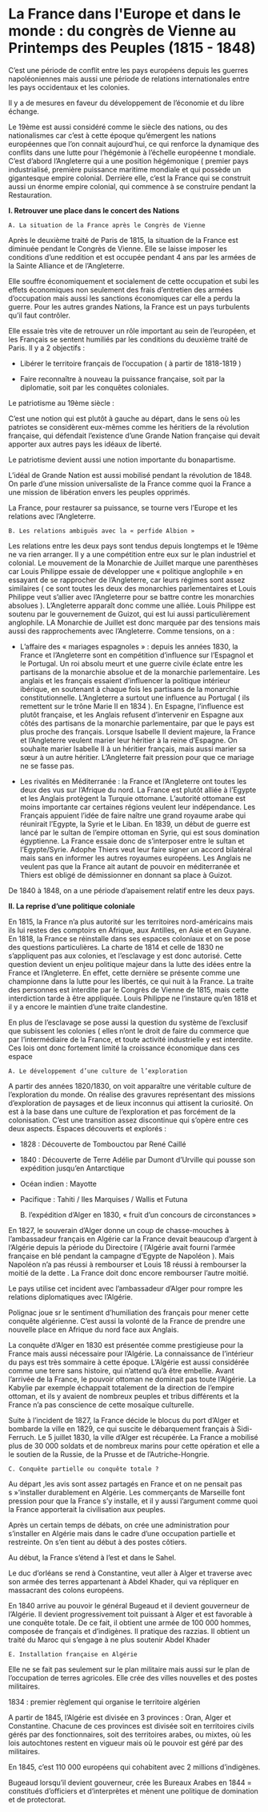 # La France dans l'Europe et dans le monde : du congrès de Vienne au Printemps des Peuples (1815 - 1848)

C’est une période de conflit entre les pays européens depuis les guerres napoléoniennes mais aussi une période de relations internationales entre les pays occidentaux et les colonies.

Il y a de mesures en faveur du développement de l’économie et du libre échange.

Le 19ème est aussi considéré comme le siècle des nations, ou des nationalismes car c’est à cette époque qu’émergent les nations européennes que l’on connait aujourd’hui, ce qui renforce la dynamique des conflits dans une lutte pour l’hégémonie à l’échelle européenne t mondiale. C’est d’abord l’Angleterre qui a une position hégémonique ( premier pays industrialisé, première puissance maritime mondiale et qui possède un gigantesque empire colonial. Derrière elle, c’est la France qui se construit aussi un énorme empire colonial, qui commence à se construire pendant la Restauration.

**I. Retrouver une place dans le concert des Nations**

	A. La situation de la France après le Congrès de Vienne

Après le deuxième traité de Paris de 1815, la situation de la France est diminuée pendant le Congrès de Vienne. Elle se laisse imposer les conditions d’une reddition et est occupée pendant 4 ans par les armées de la Sainte Alliance et de l’Angleterre.

Elle souffre économiquement et socialement de cette occupation et subi les effets économiques non seulement des frais d’entretien des armées d’occupation mais aussi les sanctions économiques car elle a perdu la guerre. Pour les autres grandes Nations, la France est un pays turbulents qu’il faut contrôler.

Elle essaie très vite de retrouver un rôle important au sein de l’européen, et les Français se sentent humiliés par les conditions du deuxième traité de Paris. Il y a 2 objectifs :

- Libérer le territoire français de l’occupation ( à partir de 1818-1819 )

- Faire reconnaître à nouveau la puissance française, soit par la diplomatie, soit par les conquêtes coloniales.

Le patriotisme au 19ème siècle :

C’est une notion qui est plutôt à gauche au départ, dans le sens où les patriotes se considèrent eux-mêmes comme les héritiers de la révolution française, qui défendait l’existence d’une Grande Nation française qui devait apporter aux autres pays les idéaux de liberté.

Le patriotisme devient aussi une notion importante du bonapartisme.

L’idéal de Grande Nation est aussi mobilisé pendant la révolution de 1848. On parle d’une mission universaliste de la France comme quoi la France a une mission de libération envers les peuples opprimés.

La France, pour restaurer sa puissance, se tourne vers l’Europe et les relations avec l’Angleterre.

	B. Les relations ambiguës avec la « perfide Albion »

Les relations entre les deux pays sont tendus depuis longtemps et le 19ème ne va rien arranger. Il y a une compétition entre eux sur le plan industriel et colonial. Le mouvement de la Monarchie de Juillet marque une parenthèses car Louis Philippe essaie de développer une « politique anglophile » en essayant de se rapprocher de l’Angleterre, car leurs régimes sont assez similaires ( ce sont toutes les deux des monarchies parlementaires et Louis Philippe veut s’allier avec l’Angleterre pour se battre contre les monarchies absolues ). L’Angleterre apparaît donc comme une alliée. Louis Philippe est soutenu par le gouvernement de Guizot, qui est lui aussi particulièrement anglophile. LA Monarchie de Juillet est donc marquée par des tensions mais aussi des rapprochements avec l’Angleterre. Comme tensions, on a :

- L’affaire des « mariages espagnoles » : depuis les années 1830, la France et l’Angleterre sont en compétition d’influence sur l’Espagnol et le Portugal. Un roi absolu meurt et une guerre civile éclate entre les partisans de la monarchie absolue et de la monarchie parlementaire. Les anglais et les français essaient d’influencer la politique intérieur ibérique, en soutenant à chaque fois les partisans de la monarchie constitutionnelle. L’Angleterre a surtout une influence au Portugal ( ils remettent sur le trône Marie II en 1834 ). En Espagne, l’influence est plutôt française, et les Anglais refusent d’intervenir en Espagne aux côtés des partisans de la monarchie parlementaire, par que le pays est plus proche des français. Lorsque Isabelle II devient majeure, la France et l’Angleterre veulent marier leur héritier à la reine d’Espagne. On souhaite marier Isabelle II à un héritier français, mais aussi marier sa sœur à un autre héritier. L’Angleterre fait pression pour que ce mariage ne se fasse pas.

- Les rivalités en Méditerranée : la France et l’Angleterre ont toutes les deux des vus sur l’Afrique du nord. La France est plutôt alliée à l’Egypte et les Anglais protègent la Turquie ottomane. L’autorité ottomane est moins importante car certaines régions veulent leur indépendance. Les Français appuient l’idée de faire naître une grand royaume arabe qui réunirait l’Egypte, la Syrie et le Liban. En 1839, un début de guerre est lancé par le sultan de l’empire ottoman en Syrie, qui est sous domination égyptienne. La France essaie donc de s’interposer entre le sultan et l’Egypte/Syrie. Adophe Thiers veut leur faire signer un accord bilatéral mais sans en informer les autres royaumes européens. Les Anglais ne veulent pas que la France ait autant de pouvoir en méditerranée et Thiers est obligé de démissionner en donnant sa place à Guizot.

De 1840 à 1848, on a une période d’apaisement relatif entre les deux pays.

**II. La reprise d’une politique coloniale**

En 1815, la France n’a plus autorité sur les territoires nord-américains mais ils lui restes des comptoirs en Afrique, aux Antilles, en Asie et en Guyane. En 1818, la France se réinstalle dans ses espaces coloniaux et on se pose des questions particulières. La charte de 1814 et celle de 1830 ne s’appliquent pas aux colonies, et l’esclavage y est donc autorisé. Cette question devient un enjeu politique majeur dans la lutte des idées entre la France et l’Angleterre. En effet, cette dernière se présente comme une championne dans la lutte pour les libertés, ce qui nuit à la France. La traite des personnes est interdite par le Congrès de Vienne de 1815, mais cette interdiction tarde à être appliquée. Louis Philippe ne l’instaure qu’en 1818 et il y a encore le maintien d’une traite clandestine.

En plus de l’esclavage se pose aussi la question du système de l’exclusif que subissent les colonies ( elles n’ont le droit de faire du commerce que par l’intermédiaire de la France, et toute activité industrielle y est interdite. Ces lois ont donc fortement limité la croissance économique dans ces espace

	A. Le développement d’une culture de l’exploration

 A partir des années 1820/1830, on voit apparaître une véritable culture de l’exploration du monde. On réalise des gravures représentant des missions d’exploration de paysages et de lieux inconnus qui attisent la curiosité. On est à la base dans une culture de l’exploration et pas forcément de la colonisation. C’est une transition assez discontinue qui s’opère entre ces deux aspects. Espaces découverts et explorés :

- 1828 : Découverte de Tombouctou par René Caillé

- 1840 : Découverte de Terre Adélie par Dumont d’Urville qui pousse son expédition jusqu’en Antarctique

- Océan indien : Mayotte

- Pacifique : Tahiti / Iles Marquises / Wallis et Futuna

	B. l’expédition d’Alger en 1830, « fruit d’un concours de circonstances »

En 1827, le souverain d’Alger donne un coup de chasse-mouches à l’ambassadeur français en Algérie car la France devait beaucoup d’argent à l’Algérie depuis la période du Directoire ( l’Algérie avait fourni l’armée française en blé pendant la campagne d’Egypte de Napoléon ). Mais Napoléon n’a pas réussi à rembourser et Louis 18 réussi à rembourser la moitié de la dette . La France doit donc encore rembourser l’autre moitié.

Le pays utilise cet incident avec l’ambassadeur d’Alger pour rompre les relations diplomatiques avec l’Algérie.

Polignac joue sr le sentiment d’humiliation des français pour mener cette conquête algérienne. C’est aussi la volonté de la France de prendre une nouvelle place en Afrique du nord face aux Anglais.

La conquête d’Alger en 1830 est présentée comme prestigieuse pour la France mais aussi nécessaire pour l’Algérie. La connaissance de l’intérieur du pays est très sommaire à cette époque. L’Algérie est aussi considérée comme une terre sans histoire, qui n’attend qu’à être embellie. Avant l’arrivée de la France, le pouvoir ottoman ne dominait pas toute l’Algérie. La Kabylie par exemple échappait totalement de la direction de l’empire ottoman, et ils y avaient de nombreux peuples et tribus différents et la France n’a pas conscience de cette mosaïque culturelle.

Suite à l’incident de 1827, la France décide le blocus du port d’Alger et bombarde la ville en 1829, ce qui suscite le débarquement français à Sidi-Ferruch. Le 5 juillet 1830, la ville d’Alger est récupérée. La France a mobilisé plus de 30 000 soldats et de nombreux marins pour cette opération et elle a le soutien de la Russie, de la Prusse et de l’Autriche-Hongrie.

	C. Conquête partielle ou conquête totale ?

Au départ ,les avis sont assez partagés en France et on ne pensait pas s »’installer durablement en Algérie. Les commerçants de Marseille font pression pour que la France s’y installe, et il y aussi l’argument comme quoi la France apporterait la civilisation aux peuples.

Après un certain temps de débats, on crée une administration pour s’installer en Algérie mais dans le cadre d’une occupation partielle et restreinte. On s’en tient au début à des postes côtiers.

Au début, la France s’étend à l’est et dans le Sahel.

Le duc d’orléans se rend à Constantine, veut aller à Alger et traverse avec son armée des terres appartenant à Abdel Khader, qui va répliquer en massacrant des colons européens.

En 1840 arrive au pouvoir le général Bugeaud et il devient gouverneur de l’Algérie. Il devient progressivement toit puissant à Alger et est favorable à une conquête totale. De ce fait, il obtient une armée de 100 000 hommes, composée de français et d’indigènes. Il pratique des razzias. Il obtient un traité du Maroc qui s’engage à ne plus soutenir Abdel Khader

	E. Installation française en Algérie

Elle ne se fait pas seulement sur le plan militaire mais aussi sur le plan de l’occupation de terres agricoles. Elle crée des villes nouvelles et des postes militaires.

1834 : premier règlement qui organise le territoire algérien

A partir de 1845, l’Algérie est divisée en 3 provinces : Oran, Alger et Constantine. Chacune de ces provinces est divisée soit en territoires civils gérés par des fonctionnaires, soit des territoires arabes, ou mixtes, où les lois autochtones restent en vigueur mais où le pouvoir est géré par des militaires.

En 1845, c’est 110 000 européens qui cohabitent avec 2 millions d’indigènes.

Bugeaud lorsqu’il devient gouverneur, crée les Bureaux Arabes en 1844 = constitués d’officiers et d’interprètes et mènent une politique de domination et de protectorat.


